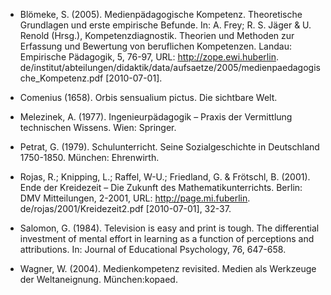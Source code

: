 <!-- filename: 99_Literatur.md -->
<!-- title: Literatur -->

- Blömeke, S. (2005). Medienpädagogische Kompetenz. Theoretische Grundlagen und erste empirische Befunde. In: A. Frey; R. S. Jäger &amp; U. Renold (Hrsg.), Kompetenzdiagnostik. Theorien und Methoden zur Erfassung und Bewertung von beruflichen Kompetenzen. Landau: Empirische Pädagogik, 5, 76-97, URL: http://zope.ewi.huberlin. de/institut/abteilungen/didaktik/data/aufsaetze/2005/medienpaedagogische\_Kompetenz.pdf \[2010-07-01].

- Comenius (1658). Orbis sensualium pictus. Die sichtbare Welt.

- Melezinek, A. (1977). Ingenieurpädagogik – Praxis der Vermittlung technischen Wissens. Wien: Springer.

- Petrat, G. (1979). Schulunterricht. Seine Sozialgeschichte in Deutschland 1750-1850. München: Ehrenwirth.

- Rojas, R.; Knipping, L.; Raffel, W-U.; Friedland, G. &amp; Frötschl, B. (2001). Ende der Kreidezeit – Die Zukunft des Mathematikunterrichts. Berlin: DMV Mitteilungen, 2-2001, URL: http://page.mi.fuberlin. de/rojas/2001/Kreidezeit2.pdf \[2010-07-01], 32-37.

- Salomon, G. (1984). Television is easy and print is tough. The differential investment of mental effort in learning as a function of perceptions and attributions. In: Journal of Educational Psychology, 76, 647-658.

- Wagner, W. (2004). Medienkompetenz revisited. Medien als Werkzeuge der Weltaneignung. München:kopaed.
